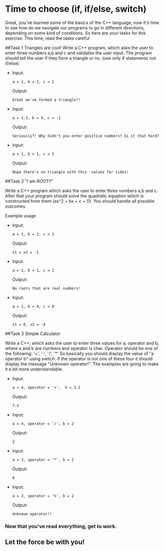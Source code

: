 Time to choose (if, if/else, switch)
=====================
Great, you've learned some of the basics of the C++ language, now it's time to see how do we navigate our programs to go in different directions, depending on some kind of conditions. So here are your tasks for this exercise.
This time, read the tasks careful

##Task 1 Triangles are cool!
Write a C++ program, which asks the user to enter three numbers a,b and c and validates the user input. The program should tell the user if they form a triangle or no. (use only if statements not if/else)
 * Input:
	```
	a = 1, b = 2, c = 2
	```
	Output:
	```
	Great we've formed a triangle!!
	```
 *  Input:
	```
	a = 1.3, b = 4, c = -1 
	```
	Output:
	```
	Seriously?! Why didn't you enter positive numbers? Is it that hard?
	```
 *  Input:
	```
	a = 1, b = 1, c = 2 
	```
	Output:
	```
	Nope there's no triangle with this  values for sides!
	```


##Task 2 "I am ROOT!!"

Write a C++ program which asks the user to enter three numbers a,b and c. After that your program should solve the quadratic equation which is constructed from them (ax^2 + bx + c = 0). You should handle all possible outcomes.

Example usage

 * Input:
	```
	a = 1, b = 2, c = 1
	```
	Output:
	```
	x1 = x2 = -1
	```
 *  Input:
	```
	a = 1, b = 1, c = 1 
	```
	Output:
	```
	No roots that are real numbers! 
	```
 * Input:
	```
	a = 1, b = 4, c = 0
	```
	Output:
	```
	x1 = 0, x2 = -4
	```

##Task 3 Simple Calculator

Write a C++, which asks the user to enter three values for a, operator and b, where a and b are numbers and operator is char. Operator should be one of the following: '+', '-', '/', '*'
So basically you should display the value of  "a operator b" using switch. If the operator is not one of these four it should display the message "Unknown operator!". The examples are going to make it a bit more understandable.
 * Input:
	```
	a = 4, operator = '+',  b = 3.2
	```
	Output:
	```
	7.2
	```
 *  Input:
	```
	a = 4, operator = '/', b = 2 
	```
	Output:
	```
	2
	```
 * Input:
	```
	a = 3, operator = '*', b = 2
	```
	Output:
	```
	6
	```

 * Input:
	```
	a = 3, operator = '%', b = 2
	```
	Output:
	```
	Unknown operator!!
	```

### Now that you've read everything, get to work. 
## Let the force be with you!
